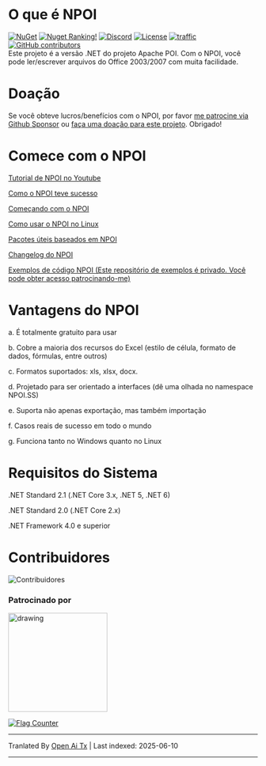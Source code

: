 O que é NPOI
===================
[![NuGet](https://img.shields.io/nuget/dt/npoi)](https://www.nuget.org/packages/NPOI)
[![Nuget Ranking!](https://img.shields.io/badge/Nuget%20Ranking-268-red.svg)](https://github.com/nissl-lab/npoi/issues/1532)
[![Discord](https://img.shields.io/badge/Chat-Discord-d82679.svg?logo=discord&logoColor=white)](https://discord.gg/rABUseUHme)
[![License](https://img.shields.io/badge/License-Apache%202.0-blue.svg?style=flat-square&logo=Apache)](LICENSE)
[![traffic](https://api.segment.io/v1/pixel/track?data=ewogICJ3cml0ZUtleSI6ICJBV2NjaWd1UkhKODBuNkJ4WlI4cHRaRzBINzY0RmJObCIsCiAgInVzZXJJZCI6ICJ0b255cXVzIiwKICAiZXZlbnQiOiAiTlBPSSBIb21lcGFnZSIKfQ==
)](#)
<a href="https://github.com/nissl-lab/npoi/graphs/contributors">
    <img
      src="https://img.shields.io/github/contributors/nissl-lab/npoi?logo=github&label=contributors"
      alt="GitHub contributors"
    />
  </a>
<br />
Este projeto é a versão .NET do projeto Apache POI. Com o NPOI, você pode ler/escrever arquivos do Office 2003/2007 com muita facilidade.<br />

Doação 
=========
Se você obteve lucros/benefícios com o NPOI, por favor [me patrocine via Github Sponsor](https://github.com/sponsors/tonyqus) ou [faça uma doação para este projeto](https://github.com/nissl-lab/npoi/discussions/923). Obrigado!

Comece com o NPOI
============

[Tutorial de NPOI no Youtube](https://github.com/nissl-lab/npoi-tutorial)

[Como o NPOI teve sucesso](https://tonyqus.medium.com/how-npoi-succeeds-67ceb7333eb)

[Começando com o NPOI](https://github.com/nissl-lab/npoi/wiki/Getting-Started-with-NPOI)

[Como usar o NPOI no Linux](https://github.com/nissl-lab/npoi/wiki/How-to-use-NPOI-on-Linux)

[Pacotes úteis baseados em NPOI](https://github.com/nissl-lab/npoi/wiki/ORM-on-NPOI)

[Changelog do NPOI](https://github.com/nissl-lab/npoi/wiki/Changelog)

[Exemplos de código NPOI (Este repositório de exemplos é privado. Você pode obter acesso patrocinando-me)](https://github.com/sponsors/tonyqus)

Vantagens do NPOI
=================
a. É totalmente gratuito para usar

b. Cobre a maioria dos recursos do Excel (estilo de célula, formato de dados, fórmulas, entre outros)

c. Formatos suportados: xls, xlsx, docx.

d. Projetado para ser orientado a interfaces (dê uma olhada no namespace NPOI.SS)

e. Suporta não apenas exportação, mas também importação

f. Casos reais de sucesso em todo o mundo

g. Funciona tanto no Windows quanto no Linux 

Requisitos do Sistema
===================
.NET Standard 2.1 (.NET Core 3.x, .NET 5, .NET 6)

.NET Standard 2.0 (.NET Core 2.x)

.NET Framework 4.0 e superior

Contribuidores
===================
![Contribuidores](https://contrib.rocks/image?repo=nissl-lab/npoi)

### Patrocinado por
<img src="https://github.com/user-attachments/assets/88dd41a5-9c25-43dd-ba6b-2f4f82b60ecc" alt="drawing" width="200"/>

<a href="https://info.flagcounter.com/bndt"><img src="https://s01.flagcounter.com/count/bndt/bg_FFFFFF/txt_000000/border_CCCCCC/columns_3/maxflags_20/viewers_0/labels_1/pageviews_1/flags_0/percent_0/" alt="Flag Counter" border="0"></a>


---

Tranlated By [Open Ai Tx](https://github.com/OpenAiTx/OpenAiTx) | Last indexed: 2025-06-10

---